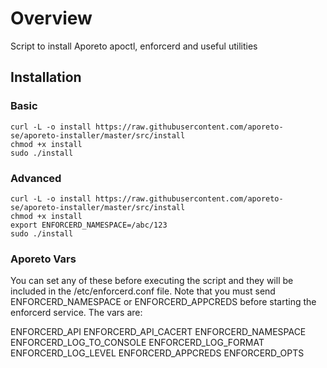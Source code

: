 # Overview
Script to install Aporeto apoctl, enforcerd and useful utilities

## Installation

### Basic
```
curl -L -o install https://raw.githubusercontent.com/aporeto-se/aporeto-installer/master/src/install
chmod +x install
sudo ./install
```

### Advanced
```
curl -L -o install https://raw.githubusercontent.com/aporeto-se/aporeto-installer/master/src/install
chmod +x install
export ENFORCERD_NAMESPACE=/abc/123
sudo ./install
```

### Aporeto Vars
You can set any of these before executing the script and they will be included in the /etc/enforcerd.conf file. Note that you must send ENFORCERD_NAMESPACE or ENFORCERD_APPCREDS before starting the enforcerd service.
The vars are:

ENFORCERD_API
ENFORCERD_API_CACERT
ENFORCERD_NAMESPACE
ENFORCERD_LOG_TO_CONSOLE
ENFORCERD_LOG_FORMAT
ENFORCERD_LOG_LEVEL
ENFORCERD_APPCREDS
ENFORCERD_OPTS
